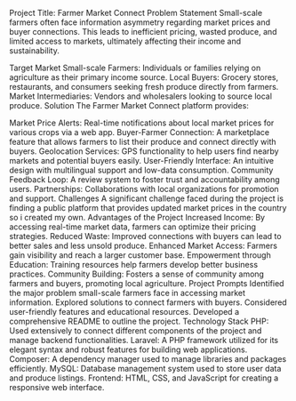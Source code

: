 Project Title: Farmer Market Connect
Problem Statement
Small-scale farmers often face information asymmetry regarding market prices and buyer connections. This leads to inefficient pricing, wasted produce, and limited access to markets, ultimately affecting their income and sustainability.

Target Market
Small-scale Farmers: Individuals or families relying on agriculture as their primary income source.
Local Buyers: Grocery stores, restaurants, and consumers seeking fresh produce directly from farmers.
Market Intermediaries: Vendors and wholesalers looking to source local produce.
Solution
The Farmer Market Connect platform provides:

Market Price Alerts: Real-time notifications about local market prices for various crops via a web app.
Buyer-Farmer Connection: A marketplace feature that allows farmers to list their produce and connect directly with buyers.
Geolocation Services: GPS functionality to help users find nearby markets and potential buyers easily.
User-Friendly Interface: An intuitive design with multilingual support and low-data consumption.
Community Feedback Loop: A review system to foster trust and accountability among users.
Partnerships: Collaborations with local organizations for promotion and support.
Challenges
A significant challenge faced during the project is finding a public platform that provides updated market prices in the country so i created my own.
Advantages of the Project
Increased Income: By accessing real-time market data, farmers can optimize their pricing strategies.
Reduced Waste: Improved connections with buyers can lead to better sales and less unsold produce.
Enhanced Market Access: Farmers gain visibility and reach a larger customer base.
Empowerment through Education: Training resources help farmers develop better business practices.
Community Building: Fosters a sense of community among farmers and buyers, promoting local agriculture.
Project Prompts
Identified the major problem small-scale farmers face in accessing market information.
Explored solutions to connect farmers with buyers.
Considered user-friendly features and educational resources.
Developed a comprehensive README to outline the project.
Technology Stack
PHP: Used extensively to connect different components of the project and manage backend functionalities.
Laravel: A PHP framework utilized for its elegant syntax and robust features for building web applications.
Composer: A dependency manager used to manage libraries and packages efficiently.
MySQL: Database management system used to store user data and produce listings.
Frontend: HTML, CSS, and JavaScript for creating a responsive web interface.
